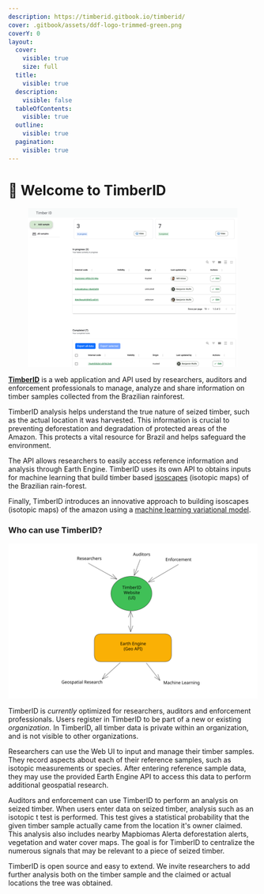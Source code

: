 ```yaml
---
description: https://timberid.gitbook.io/timberid/
cover: .gitbook/assets/ddf-logo-trimmed-green.png
coverY: 0
layout:
  cover:
    visible: true
    size: full
  title:
    visible: true
  description:
    visible: false
  tableOfContents:
    visible: true
  outline:
    visible: true
  pagination:
    visible: true
---
```


# 🌳 Welcome to TimberID

<figure><img src=".gitbook/assets/timberIDsshot.png" alt=""><figcaption></figcaption></figure>

[**TimberID**](https://timberid.org) is a web application and API used by researchers, auditors and enforcement professionals to manage, analyze and share information on timber samples collected from the Brazilian rainforest.

TimberID analysis helps understand the true nature of seized timber, such as the actual location it was harvested. This information is crucial to preventing deforestation and degradation of protected areas of the Amazon. This protects a vital resource for Brazil and helps safeguard the environment.

The API allows researchers to easily access reference information and analysis through Earth Engine. TimberID uses its own API to obtains inputs for machine learning that build timber based [isoscapes](overview/background.md) (isotopic maps) of the Brazilian rain-forest.

Finally, TimberID introduces an innovative approach to building isoscapes (isotopic maps) of the amazon using a [machine learning variational model](architecture-of-timberid/detailed-design/variational-inference-colabs/isoscape-generation.md).

### Who can use TimberID?

<img src=".gitbook/assets/file.excalidraw (4).svg" alt="" class="gitbook-drawing">

TimberID is _currently_ optimized for researchers, auditors and enforcement professionals. Users register in TimberID to be part of a new or existing _organization_. In TimberID, all timber data is private within an organization, and is not visible to other organizations.&#x20;

Researchers can use the Web UI to input and manage their timber samples. They record aspects about each of their reference samples, such as isotopic measurements or species. After entering reference sample data, they may use the provided Earth Engine API to access this data to perform additional geospatial research.

Auditors and enforcement can use TimberID to perform an analysis on seized timber. When users enter data on seized timber, analysis such as an isotopic t test is performed. This test gives a statistical probability that the given timber sample actually came from the location it's owner claimed.  This analysis also includes nearby Mapbiomas Alerta deforestation alerts, vegetation and water cover maps. The goal is for TimberID to centralize the numerous signals that may be relevant to a piece of seized timber.

TimberID is open source and easy to extend. We invite researchers to add further analysis both on the timber sample and the claimed or actual locations the tree was obtained.



